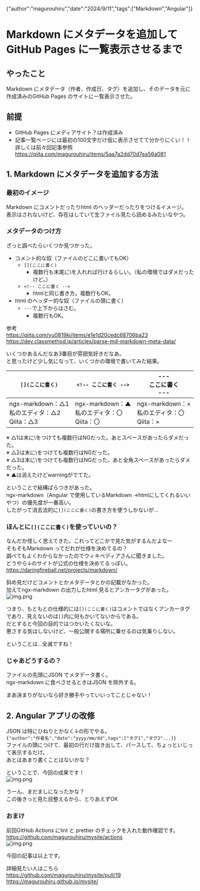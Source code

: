 {"author":"magurouhiru","date":"2024/9/11","tags":["Markdown","Angular"]}
# Markdown にメタデータを追加してGitHub Pages に一覧表示させるまで

## やったこと
Markdown にメタデータ（作者、作成日、タグ）を追加し、そのデータを元に作成済みのGitHub Pages のサイトに一覧表示させた。<br>


## 前提
- GitHub Pages にメディアサイト？は作成済み<br>
- 記事一覧ページには最初の100文字だけ仮に表示させてて分かりにくい！！<br>
詳しくは前々回記事参照<br>
https://qiita.com/magurouhiru/items/5aa7a2dd70d7ea56a081<br>

## 1. Markdown にメタデータを追加する方法
### 最初のイメージ
Markdown にコメントだったりhtml のヘッダーだったりをつけるイメージ。<br>
表示はされないけど、存在はしていて生ファイル見たら読めるみたいなやつ。<br>

### メタデータのつけ方
ざっと調べたらいくつか見つかった。<br>
- コメント的な奴（ファイルのどこに書いてもOK）<br>
  - `[](ここに書く)`<br>
    - 複数行も末尾に\を入れれば行けるらしい。（私の環境ではダメだったけど。）<br>
  - `<!-- ここに書く -->`<br>
    - htmlと同じ書き方。複数行もOK。<br>
- html のヘッダー的な奴（ファイルの頭に書く）<br>
  - `---`で上下からはさむ。<br>
    - 複数行もOK。<br>

参考<br>
https://qiita.com/yu0819ki/items/e1e1d20cedc68706ba23<br>
https://dev.classmethod.jp/articles/parse-md-markdown-meta-data/<br>

いくつかあるんだなあ3番目が雰囲気好きだなあ。<br>
と思ったけど少し気になって、いくつかの環境で書いてみた結果。<br>

| `[](ここに書く)`                              | `<!-- ここに書く -->` | ---<br>ここに書く<br>---                   |
|------------------------------------------|------------------|---------------------------------------|
| ngx-markdown：△1<br>私のエディタ：△2<br>Qiita：△3 | ngx-markdown：▲<br>私のエディタ：〇<br>Qiita：〇 | ngx-markdown：×<br>私のエディタ：〇<br>Qiita：× |

※ △1は末に\をつけても複数行はNGだった。あとスペースがあったらダメだった。<br>
※ △2は末に\をつけても複数行はNGだった。<br>
※ △3は末に\をつけても複数行はNGだった。あと全角スペースがあったらダメだった。<br>
※ ▲は消えたけどwarningがでてた。<br>

ということで結構ばらつきがあった。<br>
ngx-markdown（Angular で使用しているMarkdown →htmlにしてくれるいいやつ）の優先度が一番高い。<br>
したがって消去法的に`[](ここに書く)`の書き方を使うしかないが...<br>

### ほんとに`[](ここに書く)`を使っていいの？
なんだか怪しく思えてきた。これってどこかで見た気がするんだよなー<br>
そもそもMarkdown ってだれが仕様を決めてるの？<br>
調べてもよくわからなかったのでウィキペディアさんに聞きました。<br>
どうやら↓のサイトが公式の仕様を決めてるっぽい。<br>
https://daringfireball.net/projects/markdown/<br>

斜め見だけどコメントとかメタデータとかの記載がなかった。<br>
加えてngx-markdown の出力したhtml 見るとアンカータグがあった。<br>
![img.png](articles/004/1-1.png)

つまり、もともとの仕様的には`[](ここに書く)`はコメントではなくアンカータグであり、見えないのは`[]`内に何もかいてないからである。<br>
だとすると今回の目的ではつかいたくないな。<br>
悪さする気はしないけど、一般公開する場所に乗せるのは気乗りしない。<br>

ということは...全滅ですね！<br>

### じゃあどうするの？
ファイルの先頭にJSON でメタデータ書く。<br>
ngx-markdown に食べさせるときはJSON を除外する。<br>

まあ決まりがないなら好き勝手やっていいってことじゃない！<br>

## 2. Angular アプリの改修
JSON は特にひねりとかなく↓の形でやる。<br>
`{"author":"作者名","date":"yyyy/mm/dd",tags":["タグ1","タグ2"...]}`<br>
ファイルの頭につけて、最初の行だけ抜き出して、パースして、ちょっといじって表示するだけ。<br>
あとはあまり書くことはないかな？<br>

ということで、今回の成果です！<br>
![img.png](articles/004/2-1.png)

うーん、まだましになったかな？<br>
この後きっと見た目整えるから、とりあえずOK<br>

### おまけ
前回GitHub Actions にlint と prettier のチェックを入れた動作確認です。<br>
https://github.com/magurouhiru/mysite/actions<br>
![img.png](articles/004/3-1.png)

今回の記事は以上です。<br>

詳細見たい人はこちら<br>
https://github.com/magurouhiru/mysite/pull/19<br>
https://magurouhiru.github.io/mysite/<br>
